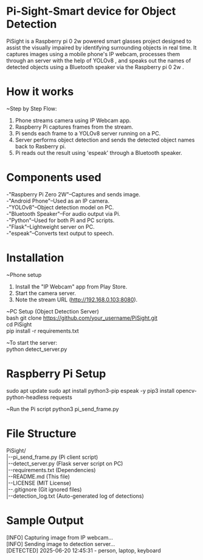 # Pi-Sight-Smart device for Object Detection
PiSight is a Raspberry pi 0 2w powered smart glasses project designed to assist the visually impaired by identifying surrounding objects in real time. It captures images using a mobile phone's IP webcam, processes them through an server with the help of YOLOv8 , and speaks out the names of detected objects using a Bluetooth speaker via the Raspberry pi 0 2w .

# How it works
~Step by Step Flow:
1. Phone streams camera using IP Webcam app.
2. Raspberry Pi captures frames from the stream.
3. Pi sends each frame to a YOLOv8 server running on a PC.
4. Server performs object detection and sends the detected object names back to Rasberry pi.
5. Pi reads out the result using 'espeak' through a Bluetooth speaker.

# Components used
-"Raspberry Pi Zero 2W"–Captures and sends image.  
-"Android Phone"–Used as an IP camera.  
-"YOLOv8"–Object detection model on PC.  
-"Bluetooth Speaker"–For audio output via Pi.  
-"Python"–Used for both Pi and PC scripts.  
-"Flask"–Lightweight server on PC.  
-"espeak"–Converts text output to speech.  

# Installation

~Phone setup  
1. Install the "IP Webcam" app from Play Store.  
2. Start the camera server.  
3. Note the stream URL (http://192.168.0.103:8080).

~PC Setup (Object Detection Server)  
bash
git clone https://github.com/your_username/PiSight.git  
cd PiSight  
pip install -r requirements.txt    

~To start the server:  
python detect_server.py  

#  Raspberry Pi Setup
sudo apt update
sudo apt install python3-pip espeak -y
pip3 install opencv-python-headless requests

~Run the Pi script
python3 pi_send_frame.py

# File Structure
PiSight/  
|--pi_send_frame.py  (Pi client script)  
|--detect_server.py  (Flask server script on PC)  
|--requirements.txt  (Dependencies)  
|--README.md         (This file)  
|--LICENSE           (MIT License)  
|--.gitignore        (Git ignored files)  
|--detection_log.txt (Auto-generated log of detections)  

# Sample Output
[INFO] Capturing image from IP webcam...  
[INFO] Sending image to detection server...  
[DETECTED] 2025-06-20 12:45:31 - person, laptop, keyboard  

